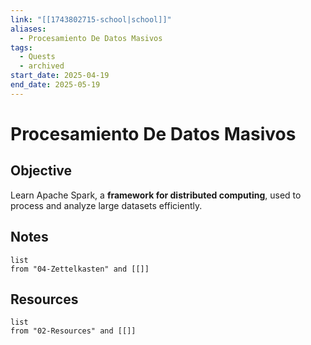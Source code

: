 ```yaml
---
link: "[[1743802715-school|school]]"
aliases:
  - Procesamiento De Datos Masivos
tags:
  - Quests
  - archived
start_date: 2025-04-19
end_date: 2025-05-19
---
```

# Procesamiento De Datos Masivos

## Objective
Learn Apache Spark, a **framework for distributed computing**, used to process and analyze large datasets efficiently.

## Notes
```dataview
list
from "04-Zettelkasten" and [[]]
```

## Resources
```dataview
list
from "02-Resources" and [[]]
```

